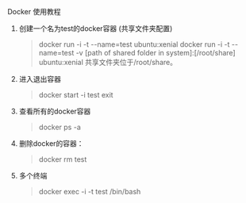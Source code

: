 Docker 使用教程

1. 创建一个名为test的docker容器 (共享文件夹配置)
	> docker run -i -t --name=test ubuntu:xenial 
	> docker run -i -t --name=test -v [path of shared folder in system]:[/root/share]  ubuntu:xenial
	共享文件夹位于/root/share。

2. 进入退出容器
	> docker start -i test
	> exit

3. 查看所有的docker容器
	> docker ps -a

4. 删除docker的容器：
	> docker rm test

5. 多个终端
	> docker exec -i -t test /bin/bash